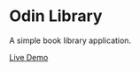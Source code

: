 # Odin Library 

A simple book library application.

[Live Demo](https://vinhbt241.github.io/odin-library/)
